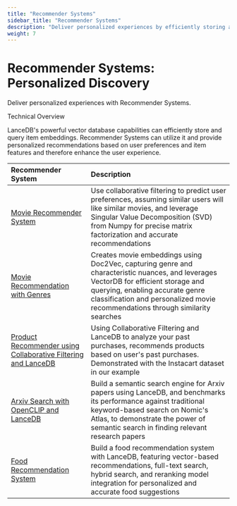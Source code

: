 ```yaml
---
title: "Recommender Systems"
sidebar_title: "Recommender Systems"
description: "Deliver personalized experiences by efficiently storing and querying item embeddings"
weight: 7
---
```


Recommender Systems: Personalized Discovery
==============================================================
Deliver personalized experiences with Recommender Systems. 

Technical Overview

 LanceDB's powerful vector database capabilities can efficiently store and query item embeddings. Recommender Systems can utilize it and provide personalized recommendations based on user preferences  and item features  and therefore enhance the user experience. 

| Recommender System | Description |
|:------------------|:------------|
| [Movie Recommender System](https://github.com/lancedb/vectordb-recipes/blob/main/examples/movie-recommender) | Use collaborative filtering to predict user preferences, assuming similar users will like similar movies, and leverage Singular Value Decomposition (SVD) from Numpy for precise matrix factorization and accurate recommendations |
| [Movie Recommendation with Genres](https://github.com/lancedb/vectordb-recipes/tree/main/examples/archived_examples/movie-recommendation-with-genres) | Creates movie embeddings using Doc2Vec, capturing genre and characteristic nuances, and leverages VectorDB for efficient storage and querying, enabling accurate genre classification and personalized movie recommendations through similarity searches |
| [Product Recommender using Collaborative Filtering and LanceDB](https://github.com/lancedb/vectordb-recipes/blob/main/examples/product-recommender) | Using Collaborative Filtering and LanceDB to analyze your past purchases, recommends products based on user's past purchases. Demonstrated with the Instacart dataset in our example |
| [Arxiv Search with OpenCLIP and LanceDB](https://github.com/lancedb/vectordb-recipes/blob/main/examples/arxiv-recommender) | Build a semantic search engine for Arxiv papers using LanceDB, and benchmarks its performance against traditional keyword-based search on Nomic's Atlas, to demonstrate the power of semantic search in finding relevant research papers |
| [Food Recommendation System](https://github.com/lancedb/vectordb-recipes/tree/main/examples/archived_examples/Food_recommendation) | Build a food recommendation system with LanceDB, featuring vector-based recommendations, full-text search, hybrid search, and reranking model integration for personalized and accurate food suggestions |
